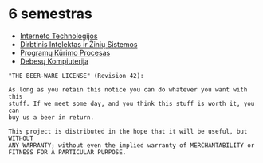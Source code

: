 # 6 semestras

- [Interneto Technologijos](https://edriskus.github.io/6-semestras/Interneto%20Technologijos/konspektas)
- [Dirbtinis Intelektas ir Žinių Sistemos](https://edriskus.github.io/6-semestras/Dirbtinis%20Intelektas%20ir%20%C5%BDini%C5%B3%20Sistemos/konspektas)
- [Programų Kūrimo Procesas](https://edriskus.github.io/6-semestras/Program%C5%B3%20K%C5%ABrimo%20Procesas/konspektas)
- [Debesų Kompiuterija](https://edriskus.github.io/6-semestras/Debes%C5%B3%20Kompiuterija/konspektas)

```none
"THE BEER-WARE LICENSE" (Revision 42):

As long as you retain this notice you can do whatever you want with this
stuff. If we meet some day, and you think this stuff is worth it, you can
buy us a beer in return.

This project is distributed in the hope that it will be useful, but WITHOUT
ANY WARRANTY; without even the implied warranty of MERCHANTABILITY or
FITNESS FOR A PARTICULAR PURPOSE.
```
